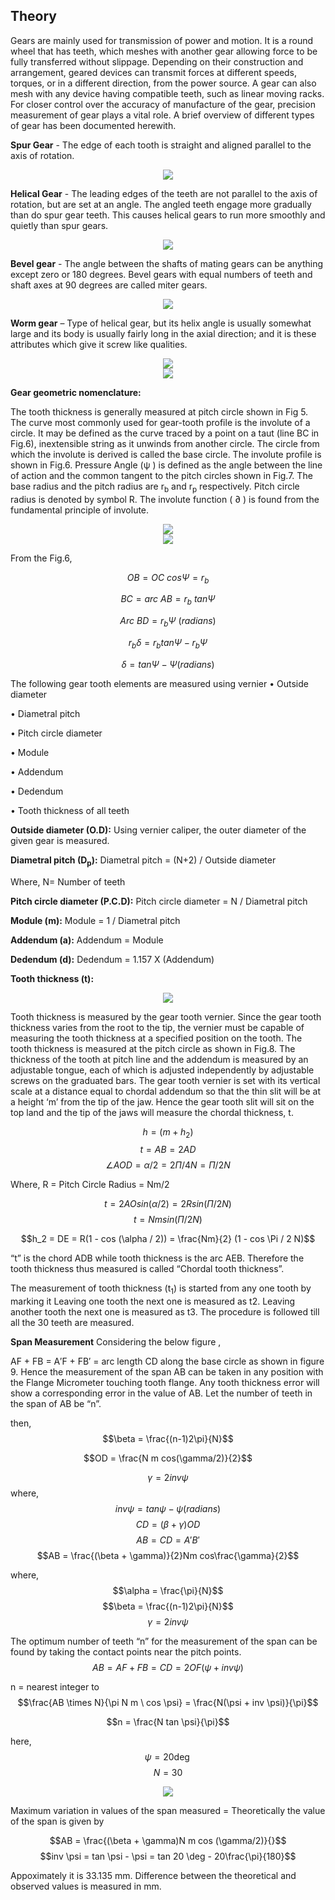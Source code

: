 ## Theory

Gears are mainly used for transmission of power and motion. It is a round wheel that has 
teeth, which meshes with another gear allowing force to be fully transferred without slippage.
Depending on their construction and arrangement, geared devices can transmit forces at 
different speeds, torques, or in a different direction, from the power source. A gear can also
mesh with any device having compatible teeth, such as linear moving racks. For closer
control over the accuracy of manufacture of the gear, precision measurement of gear plays a 
vital role. A brief overview of different types of gear has been documented herewith.

**Spur Gear** - The edge of each tooth is straight and aligned parallel to the axis of rotation. 

<div align="center">
<img src="images/spurgear.png" class="img-fluid">
</div>

**Helical Gear** - The leading edges of the teeth are not parallel to the axis of rotation, but are 
set at an angle. The angled teeth engage more gradually than do spur gear teeth. This causes 
helical gears to run more smoothly and quietly than spur gears. 

<div align="center">
<img src="images/helicalgear.png" class="img-fluid">
</div>

**Bevel gear** - The angle between the shafts of mating gears can be anything except zero or 180 
degrees. Bevel gears with equal numbers of teeth and shaft axes at 90 degrees are called 
miter gears. 

<div align="center">
<img src="images/bevelgear.png" class="img-fluid">
</div>

**Worm gear** – Type of helical gear, but its helix angle is usually somewhat large and its body 
is usually fairly long in the axial direction; and it is these attributes which give it screw like 
qualities. 
				
<div align="center">
<img src="images/wormgear.png" class="img-fluid">
</div>

<div align="center">
<img src="images/gearnomen.png" class="img-fluid">
</div>

**Gear geometric nomenclature:**

The tooth thickness is generally measured at pitch circle shown in Fig 5. The curve most 
commonly used for gear-tooth profile is the involute of a circle. It may be defined as the 
curve traced by a point on a taut (line BC in Fig.6), inextensible string as it unwinds from 
another circle. The circle from which the involute is derived is called the base circle. The 
involute profile is shown in Fig.6. Pressure Angle (ψ ) is defined as the angle between the 
line of action and the common tangent to the pitch circles shown in Fig.7. The base radius 
and the pitch radius are r<sub>b</sub> and r<sub>p</sub> respectively. Pitch circle radius is denoted by symbol R. The 
involute function ( ∂ ) is found from the fundamental principle of involute.
						
<div align="center">
<img src="images/involute.png" class="img-fluid">
</div>

<div align="center">
<img src="images/pinion.png" class="img-fluid">
</div>

From the Fig.6,

$$OB = OC \ cos \Psi = r_b$$

$$BC = arc \ AB = r_b \ tan \Psi$$

$$Arc \ BD = r_b \Psi \ (radians)$$

$$r_b \delta = r_b tan \Psi - r_b \Psi$$

$$\delta = tan \Psi - \Psi (radians)$$


The following gear tooth elements are measured using vernier 
• Outside diameter

• Diametral pitch 

• Pitch circle diameter 

• Module

• Addendum 

• Dedendum 

• Tooth thickness of all teeth

**Outside diameter (O.D):** Using vernier caliper, the outer diameter of the given gear is measured.

**Diametral pitch (D<sub>p</sub>):** Diametral pitch = (N+2) / Outside diameter 

Where, N= Number of teeth

**Pitch circle diameter (P.C.D):** Pitch circle diameter = N / Diametral pitch 

**Module (m):** Module = 1 / Diametral pitch

**Addendum (a):** Addendum = Module 

**Dedendum (d):** Dedendum = 1.157 X (Addendum) 

**Tooth thickness (t):**

<div align="center">
<img src="images/geartooth.png" class="img-fluid">
</div>

Tooth thickness is measured by the gear tooth vernier. Since the gear tooth thickness varies from the 
root to the tip, the vernier must be capable of measuring the tooth thickness at a specified 
position on the tooth. The tooth thickness is measured at the pitch circle as shown in Fig.8. 
The thickness of the tooth at pitch line and the addendum is measured by an adjustable 
tongue, each of which is adjusted independently by adjustable screws on the graduated bars. 
The gear tooth vernier is set with its vertical scale at a distance equal to chordal addendum so 
that the thin slit will be at a height ‘m’ from the tip of the jaw. Hence the gear tooth slit will 
sit on the top land and the tip of the jaws will measure the chordal thickness, t.

$$h = (m + h_2)$$
$$t = AB = 2AD$$
$$\angle AOD = \alpha / 2 = 2 \Pi / 4 N = \Pi / 2N$$

Where, R = Pitch Circle Radius = Nm/2

$$t = 2 AO sin(\alpha / 2) = 2 R sin(\Pi /2 N)$$
$$t = N m sin (\Pi / 2 N)$$

$$h_2 = DE = R(1 - cos (\alpha / 2)) = \frac{Nm}{2} (1 - cos \Pi / 2 N)$$

“t” is the chord ADB while tooth thickness is the arc AEB. Therefore the tooth thickness thus 
measured is called “Chordal tooth thickness”.

The measurement of tooth thickness (t<sub>1</sub>) is started from any one tooth by marking it Leaving one tooth the next one is measured as t2. Leaving another tooth the next one is measured as t3. The procedure is followed till all the 30 teeth are measured.

**Span Measurement**
Considering the below figure ,

AF + FB = A′F + FB′ = arc length CD along the base circle as shown in figure 9.
Hence the measurement of the span AB can be taken in any position with the Flange
Micrometer touching tooth flange. Any tooth thickness error will show a corresponding error
in the value of AB.
Let the number of teeth in the span of AB be “n”.

then,
$$\beta = \frac{(n-1)2\pi}{N}$$

$$OD = \frac{N m cos(\gamma/2)}{2}$$

$$\gamma = 2 inv \psi$$
where,
$$inv \psi = tan \psi -\psi(radians)$$
$$CD = (\beta + \gamma)OD$$
$$AB =CD = A'B'$$
$$AB = \frac{(\beta + \gamma)}{2}Nm cos\frac{\gamma}{2}$$

where,
$$\alpha = \frac{\pi}{N}$$
$$\beta = \frac{(n-1)2\pi}{N}$$
$$\gamma = 2 inv \psi$$

The optimum number of teeth “n” for the measurement of the span can be found by taking
the contact points near the pitch points.
$$AB = AF + FB = CD = 2OF(\psi + inv \psi )$$

n = nearest integer to $$\frac{AB \times N}{\pi N m \ cos \psi} = \frac{N(\psi + inv \psi)}{\pi}$$

$$n = \frac{N tan \psi}{\pi}$$

here, 
$$\psi = 20\deg$$
$$N = 30$$

<div align="center">
<img src="images/gearspan.png" class="img-fluid">
</div>

Maximum variation in values of the span measured =
Theoretically the value of the span is given by

$$AB = \frac{(\beta + \gamma)N m cos (\gamma/2)}{}$$
$$inv \psi = tan \psi - \psi = tan 20 \deg - 20\frac{\pi}{180}$$

Appoximately it is 33.135 mm.
Difference between the theoretical and observed values is measured in mm.










<script id="MathJax-script" async src="https://cdn.jsdelivr.net/npm/mathjax@3/es5/tex-mml-chtml.js"></script>								